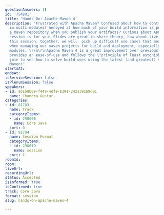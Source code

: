 ```yaml
---
questionAnswers: []
id: '754901'
title: 'Hands On: Apache Maven 4'
description: "Frustrated with Apache Maven? Confused about how to control versions
  in multi-modules? Annoyed at how much of your build information is published to
  a maven repository when you publish your artifacts? Curious about Apache Maven?\r\n\r\nThis
  session is for you! Slides are great to share theory, how about live coding? In
  this session, together, we will  pick up difficult use cases that most of us encounter
  when managing our maven projects for build and deployment, especially with multiple
  modules. \r\n\r\nApache Maven 4 is a great improvement over previous versions and
  provides an ease-of-use and follows the \"principle of least astonishment\".\r\n\r\nCome
  join to see how to solve build woes using the latest (and greatest) version of Apache
  Maven!"
startsAt:
endsAt:
isServiceSession: false
isPlenumSession: false
speakers:
- id: ab1b8b69-f449-4df9-b391-243a391b9d01
  name: Chandra Guntur
categories:
- id: 81703
  name: Track
  categoryItems:
  - id: 290606
    name: Core Java
  sort: 0
- id: 81704
  name: Session Format
  categoryItems:
  - id: 290619
    name: session
  sort: 1
roomId:
room:
liveUrl:
recordingUrl:
status: Accepted
isInformed: true
isConfirmed: true
track: Core Java
format: session
slug: hands-on-apache-maven-4

---
```

